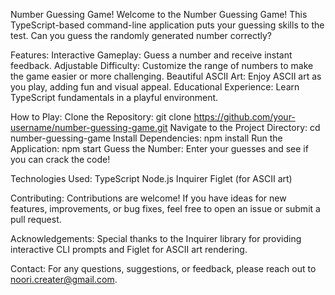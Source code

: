 Number Guessing Game!
Welcome to the Number Guessing Game! This TypeScript-based command-line application puts your guessing skills to the test. Can you guess the randomly generated number correctly?

Features:
Interactive Gameplay: Guess a number and receive instant feedback.
Adjustable Difficulty: Customize the range of numbers to make the game easier or more challenging.
Beautiful ASCII Art: Enjoy ASCII art as you play, adding fun and visual appeal.
Educational Experience: Learn TypeScript fundamentals in a playful environment.

How to Play:
Clone the Repository: git clone https://github.com/your-username/number-guessing-game.git
Navigate to the Project Directory: cd number-guessing-game
Install Dependencies: npm install
Run the Application: npm start
Guess the Number: Enter your guesses and see if you can crack the code!

Technologies Used:
TypeScript
Node.js
Inquirer
Figlet (for ASCII art)

Contributing:
Contributions are welcome! If you have ideas for new features, improvements, or bug fixes, feel free to open an issue or submit a pull request.

Acknowledgements:
Special thanks to the Inquirer library for providing interactive CLI prompts and Figlet for ASCII art rendering.

Contact:
For any questions, suggestions, or feedback, please reach out to noori.creater@gmail.com.
